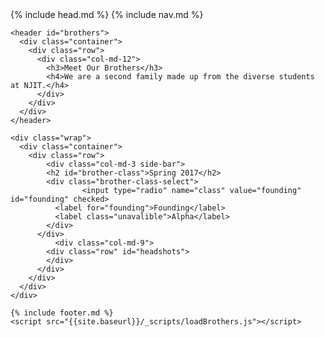 <!DOCTYPE html>
<html>
  <head>
    {% include head.md %}
  </head>

  <body>
  	{% include nav.md %}

    <header id="brothers">
      <div class="container">
        <div class="row">
          <div class="col-md-12">
            <h3>Meet Our Brothers</h3>
            <h4>We are a second family made up from the diverse students at NJIT.</h4>
          </div>
        </div>
      </div>
    </header>

    <div class="wrap">
      <div class="container">
        <div class="row">
        	<div class="col-md-3 side-bar">
            <h2 id="brother-class">Spring 2017</h2>
            <div class="brother-class-select">
			        <input type="radio" name="class" value="founding" id="founding" checked>
              <label for="founding">Founding</label>
              <label class="unavalible">Alpha</label>
            </div>
          </div>
    		  <div class="col-md-9">
            <div class="row" id="headshots">
            </div>
          </div>
        </div>
      </div>
    </div>

    {% include footer.md %}
    <script src="{{site.baseurl}}/_scripts/loadBrothers.js"></script>
  </body>

</html>
